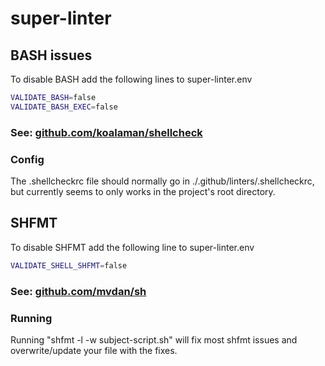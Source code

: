 # super-linter

## BASH issues

To disable BASH add the following lines to super-linter.env
```bash
VALIDATE_BASH=false
VALIDATE_BASH_EXEC=false
```

### See: [github.com/koalaman/shellcheck](https://github.com/koalaman/shellcheck)

### Config
The .shellcheckrc file should normally go in ./.github/linters/.shellcheckrc, but currently seems to only works in the project's root directory.

## SHFMT

To disable SHFMT add the following line to super-linter.env
```bash
VALIDATE_SHELL_SHFMT=false
```

### See: [github.com/mvdan/sh](https://github.com/mvdan/sh?tab=readme-ov-file#shfmt)

### Running
Running "shfmt -l -w subject-script.sh" will fix most shfmt issues and overwrite/update your file with the fixes.
